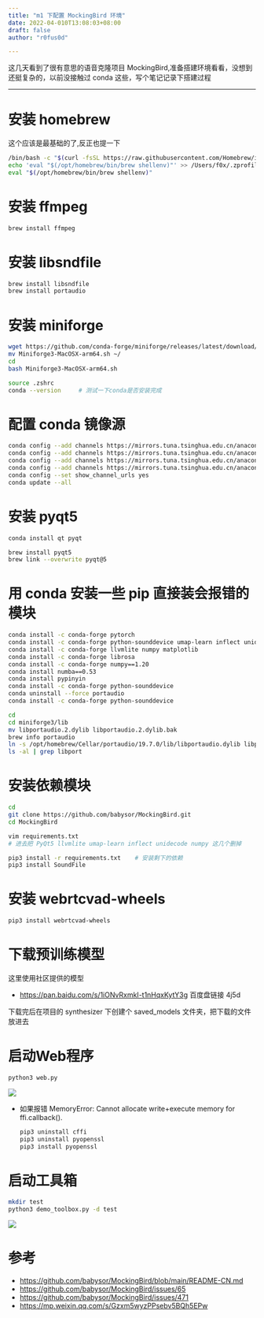 ```yaml
---
title: "m1 下配置 MockingBird 环境"
date: 2022-04-010T13:08:03+08:00
draft: false
author: "r0fus0d"

---
```


这几天看到了很有意思的语音克隆项目 MockingBird,准备搭建环境看看，没想到还挺复杂的，以前没接触过 conda 这些，写个笔记记录下搭建过程

<!--more-->

---

# 安装 homebrew

这个应该是最基础的了,反正也提一下
```bash
/bin/bash -c "$(curl -fsSL https://raw.githubusercontent.com/Homebrew/install/HEAD/install.sh)"
echo 'eval "$(/opt/homebrew/bin/brew shellenv)"' >> /Users/f0x/.zprofile
eval "$(/opt/homebrew/bin/brew shellenv)"
```

# 安装 ffmpeg
```bash
brew install ffmpeg
```

# 安装 libsndfile
```bash
brew install libsndfile
brew install portaudio
```

# 安装 miniforge

```bash
wget https://github.com/conda-forge/miniforge/releases/latest/download/Miniforge3-MacOSX-arm64.sh
mv Miniforge3-MacOSX-arm64.sh ~/
cd
bash Miniforge3-MacOSX-arm64.sh
```

```bash
source .zshrc
conda --version     # 测试一下conda是否安装完成
```

# 配置 conda 镜像源
```bash
conda config --add channels https://mirrors.tuna.tsinghua.edu.cn/anaconda/pkgs/free/
conda config --add channels https://mirrors.tuna.tsinghua.edu.cn/anaconda/pkgs/main/
conda config --add channels https://mirrors.tuna.tsinghua.edu.cn/anaconda/cloud/pytorch/
conda config --add channels https://mirrors.tuna.tsinghua.edu.cn/anaconda/cloud/conda-forge/
conda config --set show_channel_urls yes
conda update --all
```

# 安装 pyqt5
```bash
conda install qt pyqt

brew install pyqt5
brew link --overwrite pyqt@5
```

# 用 conda 安装一些 pip 直接装会报错的模块
```bash
conda install -c conda-forge pytorch
conda install -c conda-forge python-sounddevice umap-learn inflect unidecode
conda install -c conda-forge llvmlite numpy matplotlib
conda install -c conda-forge librosa
conda install -c conda-forge numpy==1.20
conda install numba==0.53
conda install pypinyin
conda install -c conda-forge python-sounddevice
conda uninstall --force portaudio
conda install -c conda-forge python-sounddevice

cd
cd miniforge3/lib
mv libportaudio.2.dylib libportaudio.2.dylib.bak
brew info portaudio
ln -s /opt/homebrew/Cellar/portaudio/19.7.0/lib/libportaudio.dylib libportaudio.2.dylib
ls -al | grep libport
```

# 安装依赖模块
```bash
cd
git clone https://github.com/babysor/MockingBird.git
cd MockingBird

vim requirements.txt
# 进去把 PyQt5 llvmlite umap-learn inflect unidecode numpy 这几个删掉

pip3 install -r requirements.txt    # 安装剩下的依赖
pip3 install SoundFile
```

# 安装 webrtcvad-wheels
```bash
pip3 install webrtcvad-wheels
```

# 下载预训练模型

这里使用社区提供的模型
- https://pan.baidu.com/s/1iONvRxmkI-t1nHqxKytY3g 百度盘链接 4j5d

下载完后在项目的 synthesizer 下创建个 saved_models 文件夹，把下载的文件放进去

# 启动Web程序

```bash
python3 web.py
```

![](../../img/m1-MockingBird/1.png)

- 如果报错 MemoryError: Cannot allocate write+execute memory for ffi.callback().
    ```bash
    pip3 uninstall cffi
    pip3 uninstall pyopenssl
    pip3 install pyopenssl
    ```

# 启动工具箱

```bash
mkdir test
python3 demo_toolbox.py -d test
```

![](../../img/m1-MockingBird/2.png)

# 参考

- https://github.com/babysor/MockingBird/blob/main/README-CN.md
- https://github.com/babysor/MockingBird/issues/65
- https://github.com/babysor/MockingBird/issues/471
- https://mp.weixin.qq.com/s/Gzxm5wyzPPsebv5BQh5EPw
